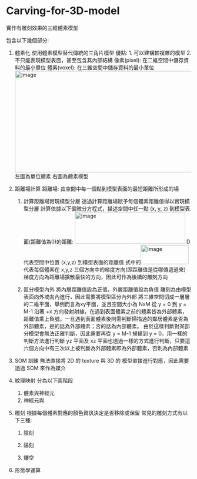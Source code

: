# Carving-for-3D-model

實作有雕刻效果的三維體素模型

包含以下幾個部分:
1. 體素化
   使用體素模型替代傳統的三角片模型
   優點: 1. 可以建構較複雜的模型 2. 不只能表現模型表面，甚至包含其內部結構
   像素(pixel): 在二維空間中儲存資料的最小單位 
   體素(voxel): 在三維空間中儲存資料的最小單位
   <img width="491" height="276" alt="image" src="https://github.com/user-attachments/assets/a1af6fcf-10ae-485a-8ad5-ad1ded8bff18" />
   左圖為單位體素 右圖為體素模型
2. 距離場計算
   距離場: 由空間中每一個點到模型表面的最短距離所形成的場
   1) 計算距離場實現模型分層
      透過計算距離場賦予每個體素距離值得以實現模型分層
      計算依據以下偏微分方程式，描述空間中任一點 (x, y, z) 到模型表面(距離值為0)的距離:
      <img width="300" height="86" alt="image" src="https://github.com/user-attachments/assets/a1e30034-494e-4700-842e-05520a7ba7d7" />
      D 代表空間中位置 (x,y,z) 到模型表面的距離值
      式中的<img width="130" height="52" alt="image" src="https://github.com/user-attachments/assets/38e68458-ac71-4e71-9732-af89f8685389" />代表每個體素在 x,y,z 三個方向中的梯度方向(即距離值是從哪傳遞過來)
      梯度方向為距離場擴散最快的方向，因此可作為後續的雕刻方向
      
   3) 區分模型內外
      將內層距離值設為正值，外層距離值設為負值
      雕刻為由模型表面向外或向內進行，因此需要將模型區分內外部
      將三維空間切成一層層的二維平面，舉例而言為xy平面，並且空間大小為 NxM
      從 y = 0 到 y = M-1 沿著 +x 方向發射射線，在遇到表面體素之前的體素皆為外部體素，距離值乘上負號。一旦遇到表面體素後則需判斷掃描過的鄰居體素是否為外部體素，是的話為外部體素；否的話為內部體素。
      由於這樣判斷對某部分模型會無法正確判斷，因此需要再從 y = M-1 掃描到 y = 0，用一樣的判斷方法進行判斷
      yz 平面及 xz 平面也透過一樣的方式進行判斷，只要這六個方向中有三次以上被判斷為外部體素即為外部體素，否則為內部體素
      
3. SOM 訓練
   無法直接將 2D 的 texture 與 3D 的 模型直接進行對應，因此需要透過 SOM 來作為媒介
4. 紋理映射
   分為以下兩階段
   1) 體素與神經元
   2) 神經元與
5. 雕刻
   根據每個體素對應的顏色資訊決定是否移除或保留
   常見的雕刻方式有以下三種:
   1) 陰刻
   
   2) 陽刻
  
   3) 鏤空
6. 形態學運算
